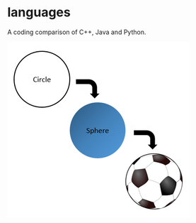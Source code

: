 # languages
A coding comparison of C++, Java and Python.

![Class Inheritence concept](/circle_sphere_ball.png)
